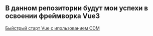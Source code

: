 <h2> В данном репозитории будут мои успехи в освоении фреймворка Vue3 </h2>
<a href="https://markgrig.github.io/myVue/1-Rebulding%20App%20with%20Vue/quick%20start/index.html"> Быйстрый старт Vue с ипользованием CDM </a>